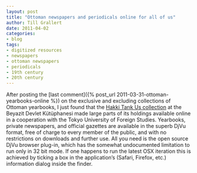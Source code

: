 ```yaml
---
layout: post
title: "Ottoman newspapers and periodicals online for all of us"
author: Till Grallert
date: 2011-04-02
categories:
- blog
tags:
- digitized resources
- newspapers
- ottoman newspapers
- periodicals
- 19th century
- 20th century
--- 
```


After posting the [last comment]({% post_url 2011-03-31-ottoman-yearbooks-online %}) on the exclusive and excluding collections of Ottoman yearbooks, I just found that the [Hakki Tarık Us collection](http://www.tufs.ac.jp/common/fs/asw/tur/htu/) at the Beyazit Devlet Kütüphanesi made large parts of its holdings available online in a cooperation with the Tokyo University of Foreign Studies. Yearbooks, private newspapers, and official gazettes are available in the superb DjVu format, free of charge to every member of the public, and with no restrictions on downloads and further use. All you need is the open source DjVu browser plug-in, which has the somewhat undocumented limitation to run only in 32 bit mode. If one happens to run the latest OSX iteration this is achieved by ticking a box in the application’s (Safari, Firefox, etc.) information dialog inside the finder.